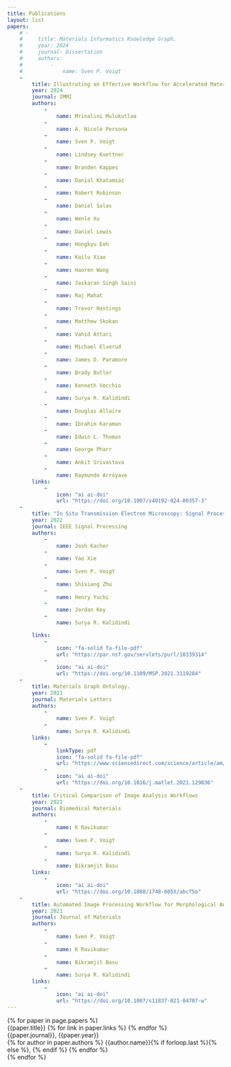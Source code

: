 ```yaml
---
title: Publications
layout: list
papers:
    # -
    #     title: Materials Informatics Knowledge Graph.
    #     year: 2024
    #     journal: Dissertation
    #     authors: 
    #         -
    #             name: Sven P. Voigt
    -
        title: Illustrating an Effective Workflow for Accelerated Materials Discovery.
        year: 2024
        journal: IMMI
        authors:
            -
                name: Mrinalini Mulukutlaa
            -
                name: A. Nicole Persona
            -
                name: Sven P. Voigt
            -
                name: Lindsey Kuettner
            -
                name: Branden Kappes
            -
                name: Danial Khatamsaz
            -
                name: Robert Robinson
            -
                name: Daniel Salas
            -
                name: Wenle Xu
            -
                name: Daniel Lewis
            -
                name: Hongkyu Eoh
            -
                name: Kailu Xiao
            -
                name: Haoren Wang
            -
                name: Jaskaran Singh Saini
            -
                name: Raj Mahat
            -
                name: Trevor Hastings
            -
                name: Matthew Skokan
            -
                name: Vahid Attari
            -
                name: Michael Elverud
            -
                name: James D. Paramore
            -
                name: Brady Butler
            -
                name: Kenneth Vecchio
            -
                name: Surya R. Kalidindi
            -
                name: Douglas Allaire
            -
                name: Ibrahim Karaman
            -
                name: Edwin L. Thomas
            -
                name: George Pharr
            -
                name: Ankit Srivastava
            -
                name: Raymundo Arróyave
        links:
            -
                icon: "ai ai-doi"
                url: "https://doi.org/10.1007/s40192-024-00357-3"
    -
        title: "In Situ Transmission Electron Microscopy: Signal Processing Challenges and Examples."
        year: 2022
        journal: IEEE Signal Processing
        authors:
            -
                name: Josh Kacher
            -
                name: Yao Xie
            -
                name: Sven P. Voigt
            -
                name: Shixiang Zhu
            -
                name: Henry Yuchi
            -
                name: Jordan Key
            -
                name: Surya R. Kalidindi

        links:
            -
                icon: "fa-solid fa-file-pdf"
                url: "https://par.nsf.gov/servlets/purl/10339314"
            -
                icon: "ai ai-doi"
                url: "https://doi.org/10.1109/MSP.2021.3119284"
    -
        title: Materials Graph Ontology.
        year: 2021
        journal: Materials Letters
        authors:
            -
                name: Sven P. Voigt
            -
                name: Surya R. Kalidindi
        links:
            -
                linkType: pdf
                icon: "fa-solid fa-file-pdf"
                url: "https://www.sciencedirect.com/science/article/am/pii/S0167577X21005322"
            -
                icon: "ai ai-doi"
                url: "https://doi.org/10.1016/j.matlet.2021.129836"
    -
        title: Critical Comparison of Image Analysis Workflows
        year: 2021
        journal: Biomedical Materials
        authors: 
            -
                name: K Ravikumar
            -
                name: Sven P. Voigt
            -
                name: Surya R. Kalidindi
            -
                name: Bikramjit Basu
        links:
            -
                icon: "ai ai-doi"
                url: "https://doi.org/10.1088/1748-605X/abcf5e"
    -
        title: Automated Image Processing Workflow for Morphological Analysis
        year: 2021
        journal: Journal of Materials
        authors: 
            -
                name: Sven P. Voigt
            -
                name: K Ravikumar
            -
                name: Bikramjit Basu
            -
                name: Surya R. Kalidindi
        links:
            -
                icon: "ai ai-doi"
                url: "https://doi.org/10.1007/s11837-021-04707-w"
---
```



<div id="publications" class="cardList">
{% for paper in page.papers %}
<div class="publicationCard">
<div class="publicationTitle">
{{paper.title}}
{% for link in paper.links %}
<a href="{{link.url}}" class="{{link.icon}} linkSpaced" data-show-count="false"></a>
{% endfor %}
</div>
<div class="publicationJournal">{{paper.journal}}, {{paper.year}}</div>
<div class="publicationAuthors">
    {% for author in paper.authors %}
    {{author.name}}{% if forloop.last %}{% else %}, {% endif %}
    {% endfor %}
</div>
</div>
{% endfor %}
</div>
